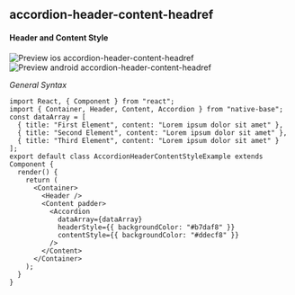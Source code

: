 ## accordion-header-content-headref
#### Header and Content Style

![Preview ios accordion-header-content-headref](https://github.com/GeekyAnts/NativeBase-KitchenSink/raw/v2.5.0/screenshots/ios/accordion-header-content-style.gif)
![Preview android accordion-header-content-headref](https://github.com/GeekyAnts/NativeBase-KitchenSink/raw/v2.5.0/screenshots/android/accordion-header-content-style.gif)


*General Syntax*
<pre class="line-numbers"><code class="language-jsx">import React, { Component } from "react";
import { Container, Header, Content, Accordion } from "native-base";
const dataArray = [
  { title: "First Element", content: "Lorem ipsum dolor sit amet" },
  { title: "Second Element", content: "Lorem ipsum dolor sit amet" },
  { title: "Third Element", content: "Lorem ipsum dolor sit amet" }
];
export default class AccordionHeaderContentStyleExample extends Component {
  render() {
    return (
      &lt;Container>
        &lt;Header />
        &lt;Content padder>
          &lt;Accordion
            dataArray={dataArray}
            headerStyle=&#123;{ backgroundColor: "#b7daf8" }}
            contentStyle=&#123;{ backgroundColor: "#ddecf8" }}
          />
        &lt;/Content>
      &lt;/Container>
    );
  }
}</code></pre><br />